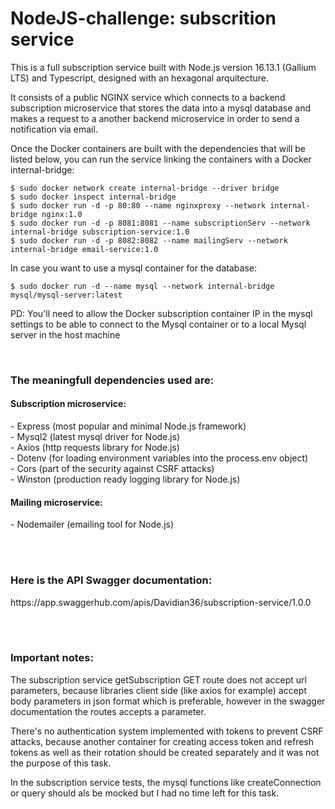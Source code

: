 # NodeJS-challenge: subscrition service

This is a full subscription service built with Node.js version 16.13.1 (Gallium LTS) and Typescript, designed with an hexagonal arquitecture.

It consists of a public NGINX service which connects to a backend subscription microservice that stores the data into a mysql database and makes a request to a another backend microservice in order to send a notification via email.

Once the Docker containers are built with the dependencies that will be listed below, you can run the service linking the containers with a Docker internal-bridge:

    $ sudo docker network create internal-bridge --driver bridge
    $ sudo docker inspect internal-bridge
    $ sudo docker run -d -p 80:80 --name nginxproxy --network internal-bridge nginx:1.0
    $ sudo docker run -d -p 8081:8081 --name subscriptionServ --network internal-bridge subscription-service:1.0
    $ sudo docker run -d -p 8082:8082 --name mailingServ --network internal-bridge email-service:1.0

In case you want to use a mysql container for the database:

    $ sudo docker run -d --name mysql --network internal-bridge mysql/mysql-server:latest

PD: You'll need to allow the Docker subscription container IP in the mysql settings to be able to connect to the Mysql container or to a local Mysql server in the host machine

<br>
<h3>The meaningfull dependencies used are:</h3>

<h4>Subscription microservice:</h4>
    - Express (most popular and minimal Node.js framework)<br>
    - Mysql2 (latest mysql driver for Node.js)<br>
    - Axios (http requests library for Node.js)<br>
    - Dotenv (for loading environment variables into the process.env object)<br>
    - Cors (part of the security against CSRF attacks)<br>
    - Winston (production ready logging library for Node.js)<br>

<h4>Mailing microservice:</h4>
  - Nodemailer (emailing tool for Node.js)

<br></br>
<h3>Here is the API Swagger documentation:</h3>
  https://app.swaggerhub.com/apis/Davidian36/subscription-service/1.0.0

<br></br>
<h3>Important notes:</h3>

The subscription service getSubscription GET route does not accept url parameters, because libraries client side (like axios for example) accept body parameters in json format which is preferable, however in the swagger documentation the routes accepts a parameter.

There's no authentication system implemented with tokens to prevent CSRF attacks, because another container for creating access token and refresh tokens as well as their rotation should be created separately and it was not the purpose of this task.

In the subscription service tests, the mysql functions like createConnection or query should als be mocked but I had no time left for this task.                                                                                                                                                                                
